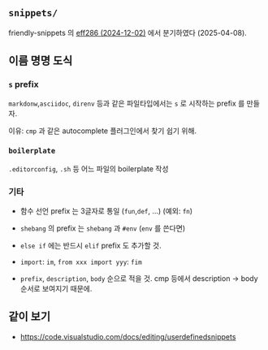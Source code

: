 ## `snippets/`

friendly-snippets 의 [eff286 (2024-12-02)](https://github.com/rafamadriz/friendly-snippets/commit/efff286dd74c22f731cdec26a70b46e5b203c619) 에서 분기하였다 (2025-04-08).

## 이름 명명 도식

### `s` prefix

`markdonw`,`asciidoc`, `direnv` 등과 같은 파일타입에서는 `s` 로 시작하는 prefix 를 만들자.

이유: `cmp` 과 같은 autocomplete 플러그인에서 찾기 쉽기 위해.

### `boilerplate`

`.editorconfig`, `.sh` 등 어느 파일의 boilerplate 작성

### 기타

- 함수 선언 prefix 는 3글자로 통일 (`fun`,`def`, ...) (예외: `fn`)
- `shebang` 의 prefix 는 `shebang` 과 `#env` (`env` 를 쓴다면)
- `else if` 에는 반드시 `elif` prefix 도 추가할 것.
- `import`: `im`, `from xxx import yyy`: `fim`

- `prefix`, `description`, `body` 순으로 적을 것. cmp 등에서 description → body 순서로 보여지기 때문에.

## 같이 보기

- <https://code.visualstudio.com/docs/editing/userdefinedsnippets>
